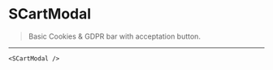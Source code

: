 # SCartModal

> Basic Cookies & GDPR bar with acceptation button.

---

```vue live
<SCartModal />
```

